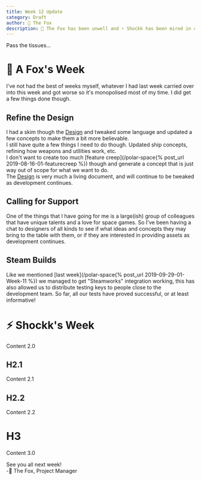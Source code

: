 ```yaml
---
title: Week 12 Update
category: Draft
author: 🦊 The Fox
description: 🦊 The Fox has been unwell and ⚡ Shockk has been mired in code
---
```


Pass the tissues...

# 🦊 A Fox's Week

I've not had the best of weeks myself, whatever I had last week carried over into this week and got worse so it's monopolised most of my time. I did get a few things done though.

## Refine the Design
I had a skim though the [Design](https://shockkolate.github.io/polar-space/design) and tweaked some language and updated a few concepts to make them a bit more believable.  
I still have quite a few things I need to do though. Updated ship concepts, refining how weapons and utilities work, etc.  
I don't want to create too much [feature creep](/polar-space{% post_url 2019-08-16-01-featurecreep %}) though and generate a concept that is just way out of scope for what we want to do.  
The [Design](https://shockkolate.github.io/polar-space/design) is very much a living document, and will continue to be tweaked as development continues.

## Calling for Support

One of the things that I have going for me is a large(ish) group of colleagues that have unique talents and a love for space games. So I've been having a chat to designers of all kinds to see if what ideas and concepts they may bring to the table with them, or if they are interested in providing assets as development continues.

## Steam Builds

Like we mentioned [last week](/polar-space{% post_url 2019-09-29-01-Week-11 %}) we managed to get "Steamworks" integration working, this has also allowed us to distribute testing keys to people close to the development team. So far, all our tests have proved successful, or at least informative!

# ⚡ Shockk's Week

Content 2.0

## H2.1

Content 2.1

## H2.2

Content 2.2

# H3

Content 3.0

See you all next week!  
-🦊 The Fox, Project Manager  
